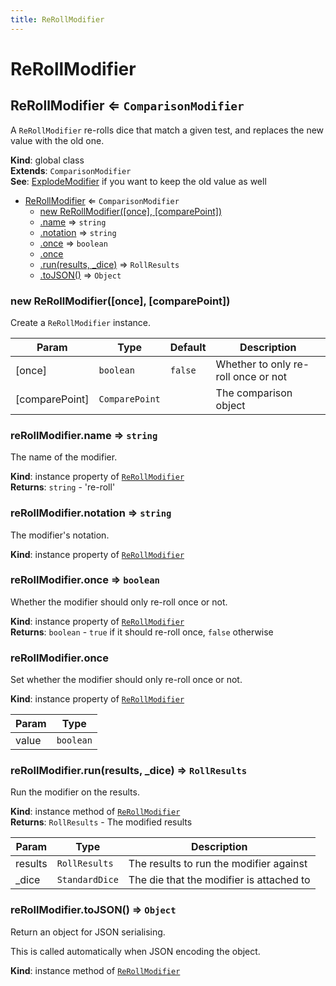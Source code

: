 ```yaml
---
title: ReRollModifier
---
```


# ReRollModifier

<a name="ReRollModifier"></a>

## ReRollModifier ⇐ <code>ComparisonModifier</code>
A `ReRollModifier` re-rolls dice that match a given test, and replaces the new value with the old
one.

**Kind**: global class  
**Extends**: <code>ComparisonModifier</code>  
**See**: [ExplodeModifier](ExplodeModifier) if you want to keep the old value as well  

* [ReRollModifier](#ReRollModifier) ⇐ <code>ComparisonModifier</code>
    * [new ReRollModifier([once], [comparePoint])](#new_ReRollModifier_new)
    * [.name](#ReRollModifier+name) ⇒ <code>string</code>
    * [.notation](#ReRollModifier+notation) ⇒ <code>string</code>
    * [.once](#ReRollModifier+once) ⇒ <code>boolean</code>
    * [.once](#ReRollModifier+once)
    * [.run(results, _dice)](#ReRollModifier+run) ⇒ <code>RollResults</code>
    * [.toJSON()](#ReRollModifier+toJSON) ⇒ <code>Object</code>

<a name="new_ReRollModifier_new"></a>

### new ReRollModifier([once], [comparePoint])
Create a `ReRollModifier` instance.


| Param | Type | Default | Description |
| --- | --- | --- | --- |
| [once] | <code>boolean</code> | <code>false</code> | Whether to only re-roll once or not |
| [comparePoint] | <code>ComparePoint</code> | <code></code> | The comparison object |

<a name="ReRollModifier+name"></a>

### reRollModifier.name ⇒ <code>string</code>
The name of the modifier.

**Kind**: instance property of [<code>ReRollModifier</code>](#ReRollModifier)  
**Returns**: <code>string</code> - 're-roll'  
<a name="ReRollModifier+notation"></a>

### reRollModifier.notation ⇒ <code>string</code>
The modifier's notation.

**Kind**: instance property of [<code>ReRollModifier</code>](#ReRollModifier)  
<a name="ReRollModifier+once"></a>

### reRollModifier.once ⇒ <code>boolean</code>
Whether the modifier should only re-roll once or not.

**Kind**: instance property of [<code>ReRollModifier</code>](#ReRollModifier)  
**Returns**: <code>boolean</code> - `true` if it should re-roll once, `false` otherwise  
<a name="ReRollModifier+once"></a>

### reRollModifier.once
Set whether the modifier should only re-roll once or not.

**Kind**: instance property of [<code>ReRollModifier</code>](#ReRollModifier)  

| Param | Type |
| --- | --- |
| value | <code>boolean</code> | 

<a name="ReRollModifier+run"></a>

### reRollModifier.run(results, _dice) ⇒ <code>RollResults</code>
Run the modifier on the results.

**Kind**: instance method of [<code>ReRollModifier</code>](#ReRollModifier)  
**Returns**: <code>RollResults</code> - The modified results  

| Param | Type | Description |
| --- | --- | --- |
| results | <code>RollResults</code> | The results to run the modifier against |
| _dice | <code>StandardDice</code> | The die that the modifier is attached to |

<a name="ReRollModifier+toJSON"></a>

### reRollModifier.toJSON() ⇒ <code>Object</code>
Return an object for JSON serialising.

This is called automatically when JSON encoding the object.

**Kind**: instance method of [<code>ReRollModifier</code>](#ReRollModifier)  
